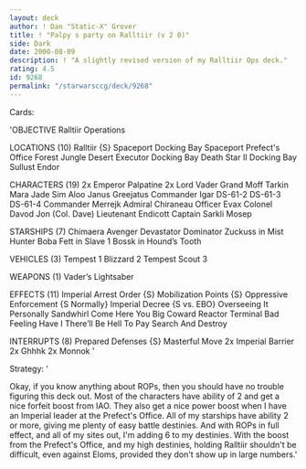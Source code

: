 ```yaml
---
layout: deck
author: ! Dan "Static-X" Grover
title: ! "Palpy s party on Ralltiir (v 2 0)"
side: Dark
date: 2000-08-09
description: ! "A slightly revised version of my Ralltiir Ops deck."
rating: 4.5
id: 9268
permalink: "/starwarsccg/deck/9268"
---
```

Cards: 

'OBJECTIVE
Ralltiir Operations

LOCATIONS (10)
Ralltiir {S}
Spaceport Docking Bay
Spaceport Prefect's Office
Forest
Jungle
Desert
Executor Docking Bay
Death Star II Docking Bay
Sullust
Endor

CHARACTERS (19)
2x Emperor Palpatine
2x Lord Vader
Grand Moff Tarkin
Mara Jade
Sim Aloo
Janus Greejatus
Commander Igar
DS-61-2
DS-61-3
DS-61-4
Commander Merrejk
Admiral Chiraneau
Officer Evax
Colonel Davod Jon (Col. Dave)
Lieutenant Endicott
Captain Sarkli
Mosep

STARSHIPS (7)
Chimaera
Avenger
Devastator
Dominator
Zuckuss in Mist Hunter
Boba Fett in Slave 1
Bossk in Hound’s Tooth

VEHICLES (3)
Tempest 1
Blizzard 2
Tempest Scout 3

WEAPONS (1)
Vader’s Lightsaber

EFFECTS (11)
Imperial Arrest Order {S}
Mobilization Points {S}
Oppressive Enforcement {S Normally}
Imperial Decree {S vs. EBO}
Overseeing It Personally
Sandwhirl
Come Here You Big Coward
Reactor Terminal
Bad Feeling Have I
There’ll Be Hell To Pay
Search And Destroy

INTERRUPTS (8)
Prepared Defenses {S}
Masterful Move
2x Imperial Barrier
2x Ghhhk
2x Monnok
'

Strategy: '

Okay, if you know anything about ROPs, then you should have no trouble figuring this deck out. Most of the characters have ability of 2 and get a nice forfeit boost from IAO. They also get a nice power boost when I have an Imperial leader at the Prefect's Office. All of my starships have ability 2 or more, giving me plenty of easy battle destinies. And with ROPs in full effect, and all of my sites out, I'm adding 6 to my destinies. With the boost from the Prefect's Office, and my high destinies, holding Ralltiir shouldn't be difficult, even against Eloms, provided they don't show up in large numbers.'
